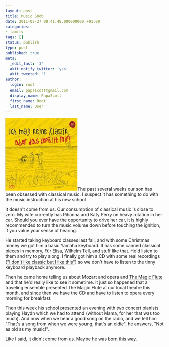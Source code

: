 ```yaml
---
layout: post
title: Music Snob
date: 2011-02-27 08:41:48.000000000 +01:00
categories:
- family
tags: []
status: publish
type: post
published: true
meta:
  _edit_last: '3'
  aktt_notify_twitter: 'yes'
  aktt_tweeted: '1'
author:
  login: root
  email: papascott@gmail.com
  display_name: PapaScott
  first_name: Root
  last_name: User
---
```

<p><a href="http://www.amazon.de/Sempe-Keine-Klassik-Aber-Gef%C3%A4llt/dp/B0037L0D1K"><img src="/wordpress/wp-content/uploads/2011/02/ich-mag-keine-klassik-aber-das-gefaellt-mir-various.jpg" alt="Ich mag keine klassik aber das gefaellt mir various" class="alignright" /></a>The past several weeks our son has been obsessed with classical music. I suspect it has something to do with the music instruction at his new school. </p>
<p>It doesn't come from us. Our consumption of classical music is close to zero. My wife currently has Rihanna and Katy Perry on heavy rotation in her car. Should you ever have the opportunity to drive her car, it is highly recommended to turn the music volume down before touching the ignition, if you value your sense of hearing. </p>
<p>He started taking keyboard classes last fall, and with some Christmas money we got him a basic Yamaha keyboard. It has some canned classical pieces in memory, Für Elisa, Wilhelm Tell, and stuff like that. He'd listen to them and try to play along. I finally got him a CD with some real recordings (<a href="http://www.amazon.de/Sempe-Keine-Klassik-Aber-Gef%C3%A4llt/dp/B0037L0D1K">"I don't like classic but I like this"</a>) so we don't have to listen to the tinny keyboard playback anymore.</p>
<p>Then he came home telling us about Mozart and opera and <a href="http://www.amazon.de/Mozart-Zauberfl%C3%B6te-Gesamtaufnahme-Aufnahme-1993/dp/B0000260AD">The Magic Flute</a> and that he'd really like to see it sometime. It just so happened that a traveling ensemble presented The Magic Flute at our local theatre this month, and since then we have the CD and have to listen to opera every morning for breakfast.</p>
<p>Then this week his school presented an evening with two concert pianists playing Haydn which we had to attend (without Mama, for her that was too much). And now when we hear a good song on the radio, and we tell him "That's a song from when we were young, that's an oldie", he answers, "Not as old as my music!".</p>
<p>Like I said, it didn't come from us. Maybe he was <a href="http://www.ladygaga.com/discography/detail.aspx?pid=2912">born this way</a>.</p>
